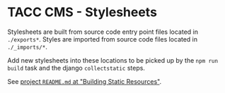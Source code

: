 # TACC CMS - Stylesheets

Stylesheets are built from source code entry point files located in `./exports*`. Styles are imported from source code files located in `./_imports/*`.

Add new stylesheets into these locations to be picked up by the `npm run build` task and the django `collectstatic` steps.

See [project `README.md` at "Building Static Resources"](/README.md#Building%20Static%20Resources).
